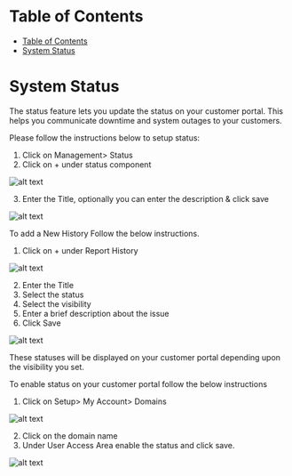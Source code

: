 # Table of Contents

* [Table of Contents](#table-of-contents)
* [System Status](#system-status)
   

# System Status

The status feature lets you update the status on your customer portal. This helps you communicate downtime and system outages to your customers.


Please follow the instructions below to setup status:

1. Click on Management> Status
2. Click on + under status component

![alt text][system-status]

3. Enter the Title, optionally you can enter the description & click save

![alt text][system-status-1]

To add a New History Follow the below instructions.

1. Click on + under Report History

![alt text][system-status-2]

2. Enter the Title
3. Select the status
4. Select the visibility
5. Enter a brief description about the issue 
6. Click Save

![alt text][system-status-3]

These statuses will be displayed on your customer portal depending upon the visibility you set.

To enable status on your customer portal follow the below instructions

1. Click on Setup> My Account> Domains

![alt text][system-status-4]

2. Click on the domain name
3. Under User Access Area enable the status and click save.

![alt text][system-status-5]


[system-status]: https://raw.githubusercontent.com/digipigeon/connexcs-user-docs/master/img/system-status.png "system-status"
[system-status-1]: https://raw.githubusercontent.com/digipigeon/connexcs-user-docs/master/img/system-status-1.png "system-status-1"
[system-status-2]: https://raw.githubusercontent.com/digipigeon/connexcs-user-docs/master/img/system-status-2.png "system-status-2"
[system-status-3]: https://raw.githubusercontent.com/digipigeon/connexcs-user-docs/master/img/system-status-3.png "system-status-3"
[system-status-4]: https://raw.githubusercontent.com/digipigeon/connexcs-user-docs/master/img/system-status-4.png "system-status-4"
[system-status-5]: https://raw.githubusercontent.com/digipigeon/connexcs-user-docs/master/img/system-status-5.png "system-status-5"



